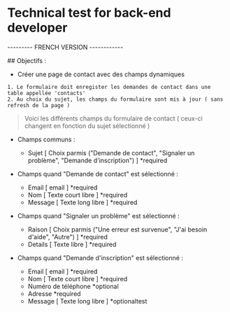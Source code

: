 # Technical test for back-end developer

--------- FRENCH VERSION ------------

## Objectifs :
- Créer une page de contact avec des champs dynamiques
```
1. Le formulaire doit enregister les demandes de contact dans une table appellée 'contacts'
2. Au choix du sujet, les champs du formulaire sont mis à jour ( sans refresh de la page )
```

> Voici les différents champs du formulaire de contact ( ceux-ci changent en fonction du sujet sélectionné )
- Champs communs :
    - Sujet [ Choix parmis ("Demande de contact", "Signaler un problème", "Demande d'inscription") ] *required
    
- Champs quand "Demande de contact" est sélectionné :
    - Email [ email ] *required
    - Nom [ Texte court libre ] *required
    - Message [ Texte long libre ] *required
    
- Champs quand "Signaler un problème" est sélectionné :
    - Raison [ Choix parmis ("Une erreur est survenue", "J'ai besoin d'aide", "Autre") ] *required
    - Details [ Texte libre ] *required
    
- Champs quand "Demande d'inscription" est sélectionné :
    - Email [ email ] *required
    - Nom [ Texte court libre ] *required
    - Numéro de téléphone *optional
    - Adresse *required
    - Message [ Texte long libre ] *optionaltest
